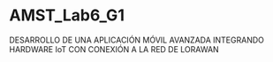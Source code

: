 # AMST_Lab6_G1
DESARROLLO DE UNA APLICACIÓN MÓVIL AVANZADA INTEGRANDO HARDWARE IoT CON CONEXIÓN A LA RED DE LORAWAN
